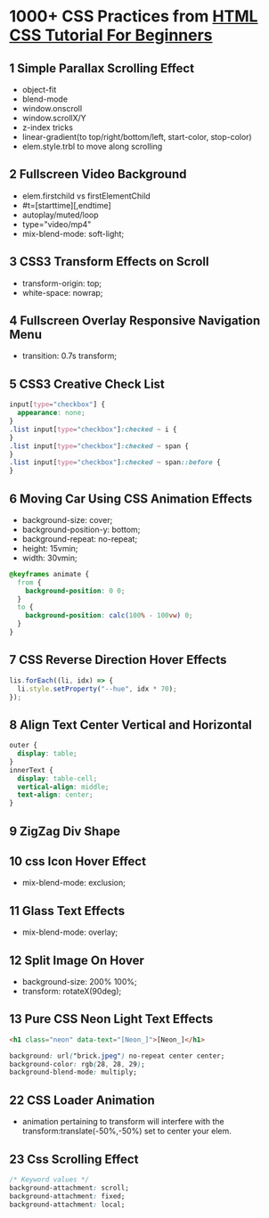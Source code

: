 # 1000+ CSS Practices from [HTML CSS Tutorial For Beginners](https://www.youtube.com/playlist?list=PL5e68lK9hEzdYG6YQZCHtM9gon_cDNQMh)

## 1 Simple Parallax Scrolling Effect

- object-fit
- blend-mode
- window.onscroll
- window.scrollX/Y
- z-index tricks
- linear-gradient(to top/right/bottom/left, start-color, stop-color)
- elem.style.trbl to move along scrolling

## 2 Fullscreen Video Background

- elem.firstchild vs firstElementChild
- #t=[starttime][,endtime]
- autoplay/muted/loop
- type="video/mp4"
- mix-blend-mode: soft-light;

## 3 CSS3 Transform Effects on Scroll

- transform-origin: top;
- white-space: nowrap;

## 4 Fullscreen Overlay Responsive Navigation Menu

- transition: 0.7s transform;

## 5 CSS3 Creative Check List

```css
input[type="checkbox"] {
  appearance: none;
}
.list input[type="checkbox"]:checked ~ i {
}
.list input[type="checkbox"]:checked ~ span {
}
.list input[type="checkbox"]:checked ~ span::before {
}
```

## 6 Moving Car Using CSS Animation Effects

- background-size: cover;
- background-position-y: bottom;
- background-repeat: no-repeat;
- height: 15vmin;
- width: 30vmin;

```css
@keyframes animate {
  from {
    background-position: 0 0;
  }
  to {
    background-position: calc(100% - 100vw) 0;
  }
}
```

## 7 CSS Reverse Direction Hover Effects

```js
lis.forEach((li, idx) => {
  li.style.setProperty("--hue", idx * 70);
});
```

## 8 Align Text Center Vertical and Horizontal

```css
outer {
  display: table;
}
innerText {
  display: table-cell;
  vertical-align: middle;
  text-align: center;
}
```

## 9 ZigZag Div Shape

## 10 css Icon Hover Effect

- mix-blend-mode: exclusion;

## 11 Glass Text Effects

- mix-blend-mode: overlay;

## 12 Split Image On Hover

- background-size: 200% 100%;
- transform: rotateX(90deg);

## 13 Pure CSS Neon Light Text Effects

```html
<h1 class="neon" data-text="[Neon_]">[Neon_]</h1>
```

```css
background: url("brick.jpeg") no-repeat center center;
background-color: rgb(28, 28, 29);
background-blend-mode: multiply;
```
## 22 CSS Loader Animation
- animation pertaining to transform will interfere with the transform:translate(-50%,-50%) set to center your elem.

## 23 Css Scrolling Effect
```css
/* Keyword values */
background-attachment: scroll;
background-attachment: fixed;
background-attachment: local;
```